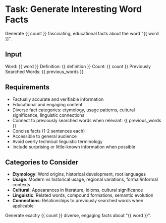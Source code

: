 # Task: Generate Interesting Word Facts

Generate {{ count }} fascinating, educational facts about the word "{{ word }}".

## Input

Word: {{ word }}
Definition: {{ definition }}
Count: {{ count }}
Previously Searched Words: {{ previous_words }}

## Requirements

- Factually accurate and verifiable information
- Educational and engaging content  
- Diverse fact categories: etymology, usage patterns, cultural significance, linguistic connections
- Connect to previously searched words when relevant: {{ previous_words }}
- Concise facts (1-2 sentences each)
- Accessible to general audience
- Avoid overly technical linguistic terminology
- Include surprising or little-known information when possible

## Categories to Consider

- **Etymology**: Word origins, historical development, root languages
- **Usage**: Modern vs historical usage, regional variations, formal/informal contexts
- **Cultural**: Appearances in literature, idioms, cultural significance
- **Linguistic**: Related words, compound formations, semantic evolution
- **Connections**: Relationships to previously searched words when applicable

Generate exactly {{ count }} diverse, engaging facts about "{{ word }}".